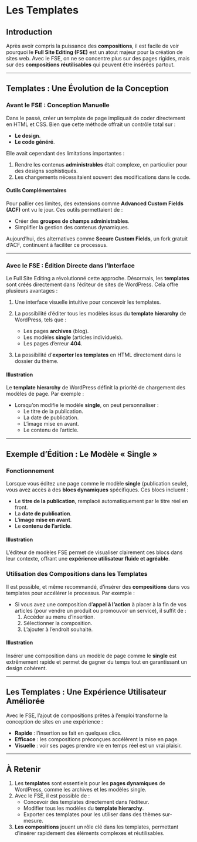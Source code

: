 # Les Templates

## Introduction

Après avoir compris la puissance des **compositions**, il est facile de voir pourquoi le **Full Site Editing (FSE)** est un atout majeur pour la création de sites web. Avec le FSE, on ne se concentre plus sur des pages rigides, mais sur des **compositions réutilisables** qui peuvent être insérées partout.

---

## Templates : Une Évolution de la Conception

### Avant le FSE : Conception Manuelle

Dans le passé, créer un template de page impliquait de coder directement en HTML et CSS. Bien que cette méthode offrait un contrôle total sur :
- **Le design**.
- **Le code généré**.

Elle avait cependant des limitations importantes :
1. Rendre les contenus **administrables** était complexe, en particulier pour des designs sophistiqués.
2. Les changements nécessitaient souvent des modifications dans le code.

#### Outils Complémentaires

Pour pallier ces limites, des extensions comme **Advanced Custom Fields (ACF)** ont vu le jour. Ces outils permettaient de :
- Créer des **groupes de champs administrables**.
- Simplifier la gestion des contenus dynamiques.

Aujourd’hui, des alternatives comme **Secure Custom Fields**, un fork gratuit d’ACF, continuent à faciliter ce processus.

---

### Avec le FSE : Édition Directe dans l’Interface

Le Full Site Editing a révolutionné cette approche. Désormais, les **templates** sont créés directement dans l’éditeur de sites de WordPress. Cela offre plusieurs avantages :
1. Une interface visuelle intuitive pour concevoir les templates.
2. La possibilité d’éditer tous les modèles issus du **template hierarchy** de WordPress, tels que :
   - Les pages **archives** (blog).
   - Les modèles **single** (articles individuels).
   - Les pages d’erreur **404**.

3. La possibilité d’**exporter les templates** en HTML directement dans le dossier du thème.

#### Illustration

Le **template hierarchy** de WordPress définit la priorité de chargement des modèles de page. Par exemple :
- Lorsqu’on modifie le modèle **single**, on peut personnaliser :
  - Le titre de la publication.
  - La date de publication.
  - L’image mise en avant.
  - Le contenu de l’article.

---

## Exemple d’Édition : Le Modèle « Single »

### Fonctionnement

Lorsque vous éditez une page comme le modèle **single** (publication seule), vous avez accès à des **blocs dynamiques** spécifiques. Ces blocs incluent :
- Le **titre de la publication**, remplacé automatiquement par le titre réel en front.
- La **date de publication**.
- L’**image mise en avant**.
- Le **contenu de l’article**.

#### Illustration

L’éditeur de modèles FSE permet de visualiser clairement ces blocs dans leur contexte, offrant une **expérience utilisateur fluide et agréable**.

### Utilisation des Compositions dans les Templates

Il est possible, et même recommandé, d’insérer des **compositions** dans vos templates pour accélérer le processus. Par exemple :
- Si vous avez une composition d’**appel à l’action** à placer à la fin de vos articles (pour vendre un produit ou promouvoir un service), il suffit de :
  1. Accéder au menu d’insertion.
  2. Sélectionner la composition.
  3. L’ajouter à l’endroit souhaité.

#### Illustration

Insérer une composition dans un modèle de page comme le **single** est extrêmement rapide et permet de gagner du temps tout en garantissant un design cohérent.

---

## Les Templates : Une Expérience Utilisateur Améliorée

Avec le FSE, l’ajout de compositions prêtes à l’emploi transforme la conception de sites en une expérience :
- **Rapide** : l’insertion se fait en quelques clics.
- **Efficace** : les compositions préconçues accélèrent la mise en page.
- **Visuelle** : voir ses pages prendre vie en temps réel est un vrai plaisir.

---

## À Retenir

1. Les **templates** sont essentiels pour les **pages dynamiques** de WordPress, comme les archives et les modèles single.
2. Avec le FSE, il est possible de :
   - Concevoir des templates directement dans l’éditeur.
   - Modifier tous les modèles du **template hierarchy**.
   - Exporter ces templates pour les utiliser dans des thèmes sur-mesure.
3. **Les compositions** jouent un rôle clé dans les templates, permettant d’insérer rapidement des éléments complexes et réutilisables.

